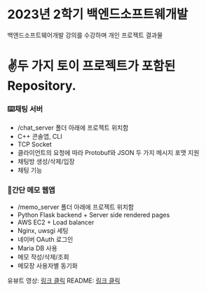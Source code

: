 # 2023년 2학기 백엔드소프트웨개발
백엔드소프트웨어개발 강의를 수강하며 개인 프로젝트 결과물

# ✌️두 가지 토이 프로젝트가 포함된 Repository.

### ⌨️채팅 서버
- /chat_server 폴더 아래에 프로젝트 위치함
- C++ 콘솔앱, CLI
- TCP Socket
- 클라이언트의 요청에 따라 Protobuf와 JSON 두 가지 메시지 포맷 지원
- 채팅방 생성/삭제/입장
- 채팅 기능 

### 📝간단 메모 웹앱
- /memo_server 폴더 아래에 프로젝트 위치함
- Python Flask backend + Server side rendered pages
- AWS EC2 + Load balancer
- Nginx, uwsgi 세팅
- 네이버 OAuth 로그인
- Maria DB 사용
- 메모 작성/삭제/조회
- 메모장 사용자별 동기화

유뷰트 영상: <a href="https://youtu.be/X57CByCkI40?si=qxveVJaJXtpxTOBu">
링크 클릭</a>
README: <a href="https://github.com/jeheecheon/backend2023/tree/main/memo_server">
링크 클릭</a>
